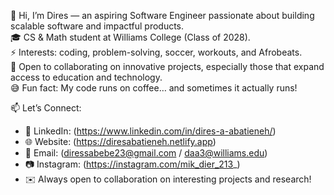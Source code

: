 👋 Hi, I’m Dires — an aspiring Software Engineer passionate about building scalable software and impactful products.  
🎓 CS & Math student at Williams College (Class of 2028).  
⚡ Interests: coding, problem-solving, soccer, workouts, and Afrobeats.  
🤝 Open to collaborating on innovative projects, especially those that expand access to education and technology.  
😅 Fun fact: My code runs on coffee… and sometimes it actually runs!  

📫 Let’s Connect:
- 💼 LinkedIn: (https://www.linkedin.com/in/dires-a-abatieneh/)  
- 🌐 Website: (https://diresabatieneh.netlify.app)  
- 📧 Email: (diressabebe23@gmail.com / daa3@williams.edu)  
- 📷 Instagram: (https://instagram.com/mik_dier_213_)  
- ✉️ Always open to collaboration on interesting projects and research!
